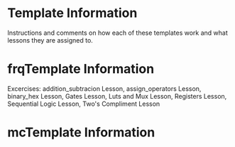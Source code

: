 # Template Information 

Instructions and comments on how each of these templates work and what lessons they are assigned to. 

# frqTemplate Information
Excercises:
addition_subtracion Lesson,
assign_operators Lesson,
binary_hex Lesson,
Gates Lesson,
Luts and Mux Lesson,
Registers Lesson,
Sequential Logic Lesson,
Two's Compliment Lesson

# mcTemplate Information


